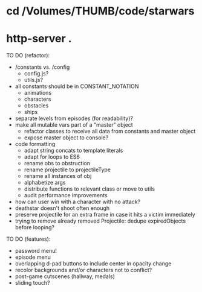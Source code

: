 # cd /Volumes/THUMB/code/starwars
# http-server .

TO DO (refactor):
* /constants vs. /config
  * config.js?
  * utils.js?
* all constants should be in CONSTANT_NOTATION
  * animations
  * characters
  * obstacles
  * ships
* separate levels from episodes (for readability)?
* make all mutable vars part of a "master" object
  * refactor classes to receive all data from constants and master object
  * expose master object to console?
* code formatting
  * adapt string concats to template literals
  * adapt for loops to ES6
  * rename obs to obstruction
  * rename projectile to projectileType
  * rename all instances of obj
  * alphabetize args
  * distribute functions to relevant class or move to utils
  * audit performance improvements
* how can user win with a character with no attack?
* deathstar doesn't shoot often enough
* preserve projectile for an extra frame in case it hits a victim immediately
* trying to remove already removed Projectile: dedupe expiredObjects before looping?

TO DO (features):
* password menu!
* episode menu
* overlapping d-pad buttons to include center in opacity change
* recolor backgrounds and/or characters not to conflict?
* post-game cutscenes (hallway, medals)
* sliding touch?
